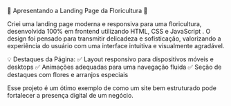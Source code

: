 🌸 Apresentando a Landing Page da Floricultura 🌸

Criei uma landing page moderna e responsiva para uma floricultura, desenvolvida 100% em frontend utilizando HTML, CSS e JavaScript . O design foi pensado para transmitir delicadeza e sofisticação, valorizando a experiência do usuário com uma interface intuitiva e visualmente agradável.

💡 Destaques da Página:
✅ Layout responsivo para dispositivos móveis e desktops
✅ Animações adequadas para uma navegação fluida
✅ Seção de destaques com flores e arranjos especiais

Esse projeto é um ótimo exemplo de como um site bem estruturado pode fortalecer a presença digital de um negócio.
